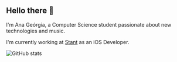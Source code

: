 ## Hello there 👋

I'm Ana Geórgia, a Computer Science student passionate about new technologies and music.

I'm currently working at [Stant](https://github.com/stantmob) as an iOS Developer.

![GitHub stats](https://github-readme-stats.vercel.app/api?username=anageorgia&show_icons=true&hide=issues)

<!--
**anageorgia/anageorgia** is a ✨ _special_ ✨ repository because its `README.md` (this file) appears on your GitHub profile.

Here are some ideas to get you started:

- 🔭 I’m currently working on ...
- 🌱 I’m currently learning ...
- 👯 I’m looking to collaborate on ...
- 🤔 I’m looking for help with ...
- 💬 Ask me about ...
- 📫 How to reach me: ...
- 😄 Pronouns: ...
- ⚡ Fun fact: ...
-->
